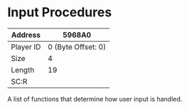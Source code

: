 #  Input Procedures
Address   | 5968A0
----------|-------------
Player ID | 0 (Byte Offset: 0)
Size 	  | 4
Length 	  | 19
SC:R      | 

A list of functions that determine how user input is handled.
